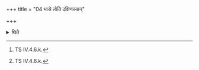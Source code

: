 +++
title = "04 भासे त्वेति दक्षिणस्यान्"

+++

<details><summary>थिते</summary>


4. with bhāse tvā[^4] in the right nostril; with jyotiṣe tvā[^5] in the left (nostril).  

[^4]: TS IV.4.6.k.  

[^5]: TS IV.4.6.k.  
</details>
